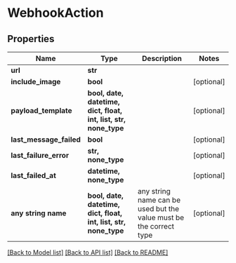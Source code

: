 # WebhookAction


## Properties
Name | Type | Description | Notes
------------ | ------------- | ------------- | -------------
**url** | **str** |  | 
**include_image** | **bool** |  | [optional] 
**payload_template** | **bool, date, datetime, dict, float, int, list, str, none_type** |  | [optional] 
**last_message_failed** | **bool** |  | [optional] 
**last_failure_error** | **str, none_type** |  | [optional] 
**last_failed_at** | **datetime, none_type** |  | [optional] 
**any string name** | **bool, date, datetime, dict, float, int, list, str, none_type** | any string name can be used but the value must be the correct type | [optional]

[[Back to Model list]](../README.md#documentation-for-models) [[Back to API list]](../README.md#documentation-for-api-endpoints) [[Back to README]](../README.md)


